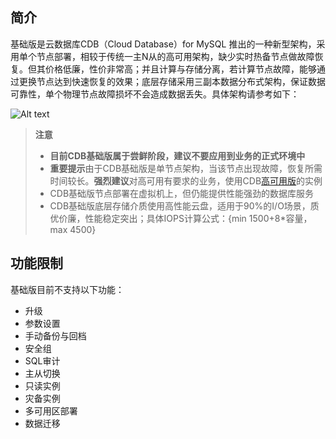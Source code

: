 ## 简介
基础版是云数据库CDB（Cloud Database）for MySQL 推出的一种新型架构，采用单个节点部署，相较于传统一主N从的高可用架构，缺少实时热备节点做故障恢复。但其价格低廉，性价非常高；并且计算与存储分离，若计算节点故障，能够通过更换节点达到快速恢复的效果；底层存储采用三副本数据分布式架构，保证数据可靠性，单个物理节点故障损坏不会造成数据丢失。具体架构请参考如下：

![Alt text](https://main.qcloudimg.com/raw/77a45e119f25edc9a5a5b78fe5c1277b.svg)

>**注意**
> 
> - **目前CDB基础版属于尝鲜阶段，建议不要应用到业务的正式环境中**
> - **重要提示**由于CDB基础版是单节点架构，当该节点出现故障，恢复所需时间较长。**强烈建议**对高可用有要求的业务，使用CDB[高可用版]()的实例
> - CDB基础版节点部署在虚拟机上，但仍能提供性能强劲的数据库服务
> - CDB基础版底层存储介质使用高性能云盘，适用于90%的I/O场景，质优价廉，性能稳定突出；具体IOPS计算公式：{min 1500+8*容量，max 4500}

## 功能限制

基础版目前不支持以下功能：

- 升级
- 参数设置
- 手动备份与回档
- 安全组
- SQL审计
- 主从切换
- 只读实例
- 灾备实例
- 多可用区部署
- 数据迁移